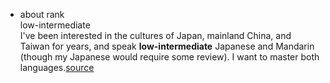 * about rank  
  low-intermediate  
  I've been interested in the cultures of Japan, mainland China, and Taiwan for years, and speak **low-intermediate** Japanese and Mandarin (though my Japanese would require some review). I want to master both languages.[source](http://www.quora.com/Should-I-teach-English-in-Japan-mainland-China-or-Taiwan)  
